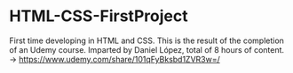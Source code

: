# HTML-CSS-FirstProject
First time developing in HTML and CSS. This is the result of the completion of an Udemy course.
Imparted by Daniel López, total of 8 hours of content.
-> https://www.udemy.com/share/101qFyBksbd1ZVR3w=/
